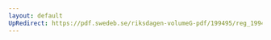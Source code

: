 ```yaml
---
layout: default
UpRedirect: https://pdf.swedeb.se/riksdagen-volumeG-pdf/199495/reg_199495/reg_199495_0029.pdf
---
```

